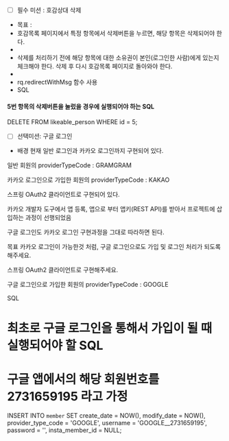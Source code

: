 - [ ] 필수 미션 : 호감상대 삭제

- 목표 :
- 호감목록 페이지에서 특정 항목에서 삭제버튼을 누르면, 해당 항목은 삭제되어야 한다. 
- 
- 삭제를 처리하기 전에 해당 항목에 대한 소유권이 본인(로그인한 사람)에게 있는지 체크해야 한다.
삭제 후 다시 호감목록 페이지로 돌아와야 한다. 
- 
- rq.redirectWithMsg 함수 사용 
- SQL
#### 5번 항목의 삭제버튼을 눌렀을 경우에 실행되어야 하는 SQL
DELETE
FROM likeable_person
WHERE id = 5;

- [ ] 선택미션: 구글 로그인
- 배경
  현재 일반 로그인과 카카오 로그인까지 구현되어 있다.

일반 회원의 providerTypeCode : GRAMGRAM

카카오 로그인으로 가입한 회원의 providerTypeCode : KAKAO

스프링 OAuth2 클라이언트로 구현되어 있다.

카카오 개발자 도구에서 앱 등록, 앱으로 부터 앱키(REST API)를 받아서 프로젝트에 삽입하는 과정이 선행되었음

구글 로그인도 카카오 로그인 구현과정을 그대로 따라하면 된다.

목표
카카오 로그인이 가능한것 처럼, 구글 로그인으로도 가입 및 로그인 처리가 되도록 해주세요.

스프링 OAuth2 클라이언트로 구현해주세요.

구글 로그인으로 가입한 회원의 providerTypeCode : GOOGLE

SQL
# 최초로 구글 로그인을 통해서 가입이 될 때 실행되어야 할 SQL
# 구글 앱에서의 해당 회원번호를 2731659195 라고 가정
INSERT INTO `member`
SET create_date = NOW(),
modify_date = NOW(),
provider_type_code = 'GOOGLE',
username = 'GOOGLE__2731659195',
password = '',
insta_member_id = NULL;